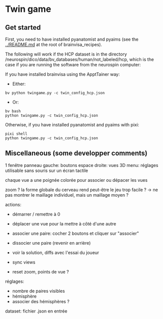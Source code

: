 # Twin game

## Get started

First, you need to have installed pyanatomist and pyaims (see the [../README.md](../README.md) at the root of brainvisa_recipes).

The following will work if the HCP dataset is in the directory /neurospin/dico/data/bv_databases/human/not_labeled/hcp, which is the case if you are running the software from the neurospin computer:

If you have installed brainvisa using the ApptTainer way:
* Either:
```
bv python twingame.py -c twin_config_hcp.json
```
* Or:
```
bv bash
python twingame.py -c twin_config_hcp.json
```
Otherwise, if you have installed pyanatomist and pyaims with pixi:
```
pixi shell
python twingame.py -c twin_config_hcp.json
```


## Miscellaneous (some developper comments)

1 fenêtre
panneau gauche: boutons
espace droite: vues 3D
menu: réglages
utilisable sans souris sur un écran tactile

chaque vue a une poignée colorée pour associer ou dépacer les vues

zoom ? la forme globale du cerveau rend peut-être le jeu trop facile ?
-> ne pas montrer le maillage individuel, mais un maillage moyen ?

actions:
- démarrer / remettre à 0
- déplacer une vue pour la mettre à côté d'une autre
- associer une paire: cocher 2 boutons et cliquer sur "associer"
- dissocier une paire (revenir en arrière)
- voir la solution, diffs avec l'essai du joueur
- sync views

- reset zoom, points de vue ?

réglages:
- nombre de paires visibles
- hémisphère
- associer des hémisphères ?

dataset:
fichier .json en entrée
